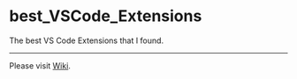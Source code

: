 # best_VSCode_Extensions
The best VS Code Extensions that I found.
<hr>
Please visit  <a href="https://github.com/Muhammad-Ali-Saqib/best_VSCode_Extensions/wiki">Wiki</a>.
